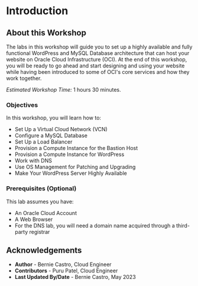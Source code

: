 # Introduction

## About this Workshop

The labs in this workshop will guide you to set up a highly available and fully functional WordPress and MySQL Database architecture that can host your website on Oracle Cloud Infrastructure (OCI). At the end of this workshop, you will be ready to go ahead and start designing and using your website while having been introduced to some of OCI's core services and how they work together.

*Estimated Workshop Time:* 1 hours 30 minutes.

### Objectives

In this workshop, you will learn how to:
* Set Up a Virtual Cloud Network (VCN)
* Configure a MySQL Database
* Set Up a Load Balancer
* Provision a Compute Instance for the Bastion Host
* Provision a Compute Instance for WordPress
* Work with DNS
* Use OS Management for Patching and Upgrading
* Make Your WordPress Server Highly Available

### Prerequisites (Optional)

This lab assumes you have:
* An Oracle Cloud Account
* A Web Browser
* For the DNS lab, you will need a domain name acquired through a third-party registrar

## Acknowledgements
* **Author** - Bernie Castro, Cloud Engineer
* **Contributors** - Puru Patel, Cloud Engineer
* **Last Updated By/Date** - Bernie Castro, May 2023
